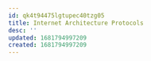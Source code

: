 ```yaml
---
id: qk4t94475lgtupec40tzg05
title: Internet Architecture Protocols
desc: ''
updated: 1681794997209
created: 1681794997209
---
```

